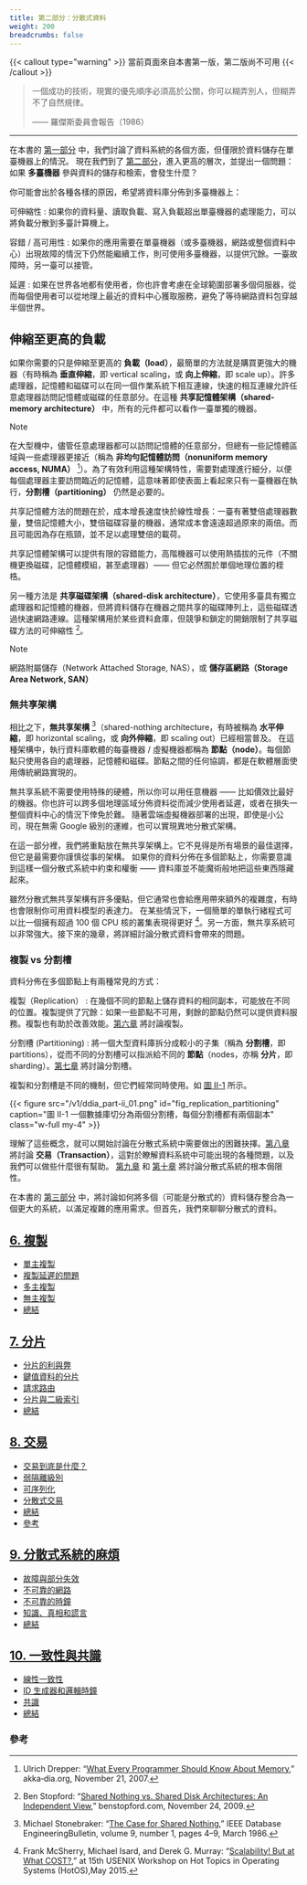 ```yaml
---
title: 第二部分：分散式資料
weight: 200
breadcrumbs: false
---
```


{{< callout type="warning" >}}
當前頁面來自本書第一版，第二版尚不可用
{{< /callout >}}

> 一個成功的技術，現實的優先順序必須高於公關，你可以糊弄別人，但糊弄不了自然規律。
>
> —— 羅傑斯委員會報告（1986）
>

-------

在本書的 [第一部分](/tw/part-i) 中，我們討論了資料系統的各個方面，但僅限於資料儲存在單臺機器上的情況。
現在我們到了 [第二部分](/tw/part-ii)，進入更高的層次，並提出一個問題：如果 **多臺機器** 參與資料的儲存和檢索，會發生什麼？

你可能會出於各種各樣的原因，希望將資料庫分佈到多臺機器上：

可伸縮性
: 如果你的資料量、讀取負載、寫入負載超出單臺機器的處理能力，可以將負載分散到多臺計算機上。

容錯 / 高可用性
: 如果你的應用需要在單臺機器（或多臺機器，網路或整個資料中心）出現故障的情況下仍然能繼續工作，則可使用多臺機器，以提供冗餘。一臺故障時，另一臺可以接管。

延遲
: 如果在世界各地都有使用者，你也許會考慮在全球範圍部署多個伺服器，從而每個使用者可以從地理上最近的資料中心獲取服務，避免了等待網路資料包穿越半個世界。

## 伸縮至更高的負載

如果你需要的只是伸縮至更高的 **負載（load）**，最簡單的方法就是購買更強大的機器（有時稱為 **垂直伸縮**，即 vertical scaling，或 **向上伸縮**，即 scale up）。許多處理器，記憶體和磁碟可以在同一個作業系統下相互連線，快速的相互連線允許任意處理器訪問記憶體或磁碟的任意部分。在這種 **共享記憶體架構（shared-memory architecture）** 中，所有的元件都可以看作一臺單獨的機器。

> [!NOTE]
> 在大型機中，儘管任意處理器都可以訪問記憶體的任意部分，但總有一些記憶體區域與一些處理器更接近（稱為 **非均勻記憶體訪問（nonuniform memory access, NUMA）** [^1]）。為了有效利用這種架構特性，需要對處理進行細分，以便每個處理器主要訪問臨近的記憶體，這意味著即使表面上看起來只有一臺機器在執行，**分割槽（partitioning）** 仍然是必要的。

共享記憶體方法的問題在於，成本增長速度快於線性增長：一臺有著雙倍處理器數量，雙倍記憶體大小，雙倍磁碟容量的機器，通常成本會遠遠超過原來的兩倍。而且可能因為存在瓶頸，並不足以處理雙倍的載荷。

共享記憶體架構可以提供有限的容錯能力，高階機器可以使用熱插拔的元件（不關機更換磁碟，記憶體模組，甚至處理器）—— 但它必然囿於單個地理位置的桎梏。

另一種方法是 **共享磁碟架構（shared-disk architecture）**，它使用多臺具有獨立處理器和記憶體的機器，但將資料儲存在機器之間共享的磁碟陣列上，這些磁碟透過快速網路連線。這種架構用於某些資料倉庫，但競爭和鎖定的開銷限制了共享磁碟方法的可伸縮性 [^2]。

> [!NOTE]
> 網路附屬儲存（Network Attached Storage, NAS），或 **儲存區網路（Storage Area Network, SAN）**

### 無共享架構

相比之下，**無共享架構** [^3]（shared-nothing architecture，有時被稱為 **水平伸縮**，即 horizontal scaling，或 **向外伸縮**，即 scaling out）已經相當普及。
在這種架構中，執行資料庫軟體的每臺機器 / 虛擬機器都稱為 **節點（node）**。每個節點只使用各自的處理器，記憶體和磁碟。節點之間的任何協調，都是在軟體層面使用傳統網路實現的。

無共享系統不需要使用特殊的硬體，所以你可以用任意機器 —— 比如價效比最好的機器。你也許可以跨多個地理區域分佈資料從而減少使用者延遲，或者在損失一整個資料中心的情況下倖免於難。
隨著雲端虛擬機器部署的出現，即使是小公司，現在無需 Google 級別的運維，也可以實現異地分散式架構。

在這一部分裡，我們將重點放在無共享架構上。它不見得是所有場景的最佳選擇，但它是最需要你謹慎從事的架構。
如果你的資料分佈在多個節點上，你需要意識到這樣一個分散式系統中約束和權衡 —— 資料庫並不能魔術般地把這些東西隱藏起來。

雖然分散式無共享架構有許多優點，但它通常也會給應用帶來額外的複雜度，有時也會限制你可用資料模型的表達力。
在某些情況下，一個簡單的單執行緒程式可以比一個擁有超過 100 個 CPU 核的叢集表現得更好 [^4]。另一方面，無共享系統可以非常強大。接下來的幾章，將詳細討論分散式資料會帶來的問題。


### 複製 vs 分割槽

資料分佈在多個節點上有兩種常見的方式：

複製（Replication）
: 在幾個不同的節點上儲存資料的相同副本，可能放在不同的位置。複製提供了冗餘：如果一些節點不可用，剩餘的節點仍然可以提供資料服務。複製也有助於改善效能。[第六章](/tw/ch6) 將討論複製。

分割槽 (Partitioning)
: 將一個大型資料庫拆分成較小的子集（稱為 **分割槽**，即 partitions），從而不同的分割槽可以指派給不同的 **節點**（nodes，亦稱 **分片**，即 sharding）。[第七章](/tw/ch7) 將討論分割槽。

複製和分割槽是不同的機制，但它們經常同時使用。如 [圖 II-1](#fig_replication_partitioning) 所示。

{{< figure src="/v1/ddia_part-ii_01.png" id="fig_replication_partitioning" caption="圖 II-1 一個數據庫切分為兩個分割槽，每個分割槽都有兩個副本" class="w-full my-4" >}}


理解了這些概念，就可以開始討論在分散式系統中需要做出的困難抉擇。[第八章](/tw/ch8) 將討論 **交易（Transaction）**，這對於瞭解資料系統中可能出現的各種問題，以及我們可以做些什麼很有幫助。
[第九章](/tw/ch9) 和 [第十章](/tw/ch10) 將討論分散式系統的根本侷限性。

在本書的 [第三部分](/tw/part-iii) 中，將討論如何將多個（可能是分散式的）資料儲存整合為一個更大的系統，以滿足複雜的應用需求。但首先，我們來聊聊分散式的資料。


## [6. 複製](/tw/ch6)
- [單主複製](/tw/ch6#sec_replication_leader)
- [複製延遲的問題](/tw/ch6#sec_replication_lag)
- [多主複製](/tw/ch6#sec_replication_multi_leader)
- [無主複製](/tw/ch6#sec_replication_leaderless)
- [總結](/tw/ch6#summary)

## [7. 分片](/tw/ch7)
- [分片的利與弊](/tw/ch7#sec_sharding_reasons)
- [鍵值資料的分片](/tw/ch7#sec_sharding_key_value)
- [請求路由](/tw/ch7#sec_sharding_routing)
- [分片與二級索引](/tw/ch7#sec_sharding_secondary_indexes)
- [總結](/tw/ch7#summary)

## [8. 交易](/tw/ch8)
- [交易到底是什麼？](/tw/ch8#sec_transactions_overview)
- [弱隔離級別](/tw/ch8#sec_transactions_isolation_levels)
- [可序列化](/tw/ch8#sec_transactions_serializability)
- [分散式交易](/tw/ch8#sec_transactions_distributed)
- [總結](/tw/ch8#summary)
- [參考](/tw/ch8#參考)

## [9. 分散式系統的麻煩](/tw/ch9)
- [故障與部分失效](/tw/ch9#sec_distributed_partial_failure)
- [不可靠的網路](/tw/ch9#sec_distributed_networks)
- [不可靠的時鐘](/tw/ch9#sec_distributed_clocks)
- [知識、真相和謊言](/tw/ch9#sec_distributed_truth)
- [總結](/tw/ch9#summary)

## [10. 一致性與共識](/tw/ch10)
- [線性一致性](/tw/ch10#sec_consistency_linearizability)
- [ID 生成器和邏輯時鐘](/tw/ch10#sec_consistency_logical)
- [共識](/tw/ch10#sec_consistency_consensus)
- [總結](/tw/ch10#summary)


### 參考

[^1]: Ulrich Drepper: “[What Every Programmer Should Know About Memory](https://people.freebsd.org/~lstewart/articles/cpumemory.pdf),” akka‐dia.org, November 21, 2007.
[^2]: Ben Stopford: “[Shared Nothing vs. Shared Disk Architectures: An Independent View](http://www.benstopford.com/2009/11/24/understanding-the-shared-nothing-architecture/),” benstopford.com, November 24, 2009.
[^3]: Michael Stonebraker: “[The Case for Shared Nothing](http://db.cs.berkeley.edu/papers/hpts85-nothing.pdf),” IEEE Database EngineeringBulletin, volume 9, number 1, pages 4–9, March 1986.
[^4]: Frank McSherry, Michael Isard, and Derek G. Murray: “[Scalability! But at What COST?](http://www.frankmcsherry.org/assets/COST.pdf),” at 15th USENIX Workshop on Hot Topics in Operating Systems (HotOS),May 2015.